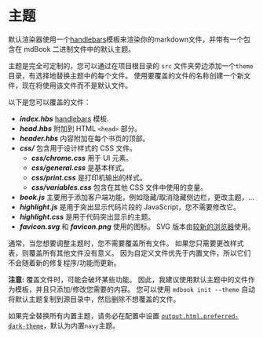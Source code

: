 # 主题

默认渲染器使用一个[handlebars]模板来渲染你的markdown文件，并带有一个包含在 mdBook 二进制文件中的默认主题。

[handlebars]: http://handlebarsjs.com/

主题是完全可定制的，您可以通过在项目根目录的 `src` 文件夹旁边添加一个`theme`目录，有选择地替换主题中的每个文件。 使用要覆盖的文件的名称创建一个新文件，现在将使用该文件而不是默认文件。

以下是您可以覆盖的文件：

- **_index.hbs_** [handlebars] 模板.
- **_head.hbs_** 附加到 HTML `<head>` 部分。
- **_header.hbs_** 内容附加在每个书页的顶部。
- **_css/_** 包含用于设计样式的 CSS 文件。
  - **_css/chrome.css_** 用于 UI 元素。
  - **_css/general.css_** 是基本样式。
  - **_css/print.css_** 是打印机输出的样式。
  - **_css/variables.css_** 包含在其他 CSS 文件中使用的变量。
- **_book.js_** 主要用于添加客户端功能，例如隐藏/取消隐藏侧边栏，更改主题，...
- **_highlight.js_** 是用于突出显示代码片段的 JavaScript，您不需要修改它。
- **_highlight.css_** 是用于代码突出显示的主题。
- **_favicon.svg_** 和 **_favicon.png_** 使用的图标。 SVG 版本由[较新的浏览器][newer browsers]使用。

通常，当您想要调整主题时，您不需要覆盖所有文件。
如果您只需要更改样式表，则覆盖所有其他文件没有意义。
因为自定义文件优先于内置文件，所以它们不会随着新的修复程序/功能而更新。

**注意:** 覆盖文件时，可能会破坏某些功能。 因此，我建议使用默认主题中的文件作为模板，并且只添加/修改您需要的内容。 您可以使用 `mdbook init --theme` 自动将默认主题复制到源目录中，然后删除不想覆盖的文件。

如果完全替换所有内置主题，请务必在配置中设置 [`output.html.preferred-dark-theme`]，默认为内置`navy`主题。

[`output.html.preferred-dark-theme`]: ../configuration/renderers.md#html-renderer-options
[newer browsers]: https://caniuse.com/#feat=link-icon-svg
